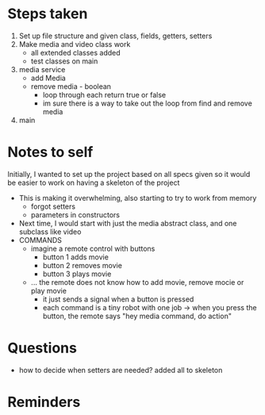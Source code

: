 # Steps taken

1. Set up file structure and given class, fields, getters, setters
2. Make media and video class work
   - all extended classes added
   - test classes on main
3. media service 
   - add Media
   - remove media - boolean
     - loop through each return true or false
     - im sure there is a way to take out the loop from find and remove media 
4. main

# Notes to self
Initially, I wanted to set up the project based on all specs given so it would be easier to work on having a skeleton of the project
- This is making it overwhelming, also starting to try to work from memory
  - forgot setters 
  - parameters in constructors
- Next time, I would start with just the media abstract class, and one subclass like video
- COMMANDS
  - imagine a remote control with buttons
    - button 1 adds movie
    - button 2 removes movie
    - button 3 plays movie
  - ... the remote does not know how to add movie, remove mocie or play movie
    - it just sends a signal when a button is pressed
    - each command is a tiny robot with one job -> when you press the button, the remote says "hey media command, do action"
    



# Questions
- how to decide when setters are needed? added all to skeleton

# Reminders